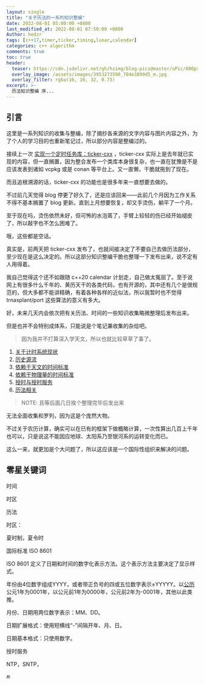 ```yaml
---
layout: single
title: "关于历法的一系列知识整编"
date: 2022-08-01 05:00:00 +0800
last_modified_at: 2022-08-01 07:50:00 +0800
Author: hedzr
tags: [c++17,timer,ticker,timing,lunar,calendar]
categories: c++ algorithm
comments: true
toc: true
header:
  teaser: https://cdn.jsdelivr.net/gh/hzimg/blog-pics@master/uPic/800px-World_Time_Zones_Map.png
  overlay_image: /assets/images/3953273590_704e3899d5_m.jpg
  overlay_filter: rgba(16, 16, 32, 0.73)
excerpt: >-
  历法知识整编 序...
---
```




## 引言

这里是一系列知识的收集与整编，除了摘抄各来源的文字内容与图片内容之外，为了个人的学习目的也重新笔记过，所以部分内容是整编过的。

接续上一次 [实现一个定时任务库：ticker-cxx](https://hedzr.com/c++/algorithm/ticker-timer-within-cxx17/) ，ticker-cxx 实际上是去年就已实现的内容，但一直搁置，因为整合发布一个类库本身很复杂，也一直在犹豫是不是应该发表到诸如 vcpkg 或是 conan 等平台上。又一直懒，干脆就拖到了现在。

而且追根溯源的话，ticker-cxx 的功能也是很多年来一直想要去做的。

不过前几天觉得 blog 停更了好久了，还是应该回来——此前几个月因为工作关系不得不基本搁置了 blog 更新。直到上月想要恢复，却又手烫伤，躺平了一个月。

至于现在吗，烫伤依然未好，但可怖的水泡蔫了，手臂上较轻的伤已经开始褪皮了，所以敲字也不怎么困难了。

哦，这些都是空话。

真实是，前两天把 ticker-cxx 发布了，也就间接决定了不要自己去做历法部分，至少现在是这么决定的。所以这部分知识整编干脆也整理一下发布出来，说不定有人用得着。

我自己觉得这个还不如跟随 c++20 calendar 计划走，自己做太冤屈了。至于说网上有很多什么千年的、黄历天干的各类代码，也有开源的，其中还有几个是很规范的，但大多都不能讲精确，有着各种各样的近似法，所以我暂时也不觉得 trnasplant/port 这些算法的意义有多大。

好，未来几天内会依次把有关历法、时间的一些知识收集略微整理后发布出来。

但是也并不会特别成体系，只能说是个笔记兼收集的杂烩吧。

> 因为我并不打算深入学天文，所以也就比较草草了事了。

1. [关于计时系统现状](https://hedzr.com/c++/algorithm/about-legal-calendar-p1/)
2. [历史源流](https://hedzr.com/c++/algorithm/about-legal-calendar-p2/)
3. [依赖于天文的时间标准](https://hedzr.com/c++/algorithm/about-legal-calendar-p3/)
4. [依赖于物理量的时间标准](https://hedzr.com/c++/algorithm/about-legal-calendar-p4/)
5. [授时与授时服务](https://hedzr.com/c++/algorithm/about-legal-calendar-p5/)
6. [历法相关](https://hedzr.com/c++/algorithm/about-legal-calendar-p6/)

> NOTE: 且等后面几日挨个整理完毕后发出来



无法全面收集和罗列，因为这是个庞然大物。

不过关于农历计算，确实可以在已有的框架下做概略计算，一次性算出几百上千年也可以，只是说这不能因应地球、太阳系乃至银河系的运转变化而已。

这么一来，就更加是个大问题了，所以这应该是一个国际性组织来解决的问题。



## 零星关键词





时间

时区

历法



时区：

夏时制，夏令时



国际标准 ISO 8601

ISO 8601 定义了日期和时间的数字化表示方法。这个表示方法主要决定了显示样式。

年份由4位数字组成YYYY，或者带正负号的四或五位数字表示±YYYYY。以[公历](https://zh.wikipedia.org/wiki/公历)公元1年为0001年，以公元前1年为0000年，公元前2年为-0001年，其他以此类推。

月份、日期用两位数字表示：MM、DD。

日期扩展格式：使用短横线“-”间隔开年、月、日。

日期基本格式：只使用数字。



授时服务

NTP，SNTP，









:end:

